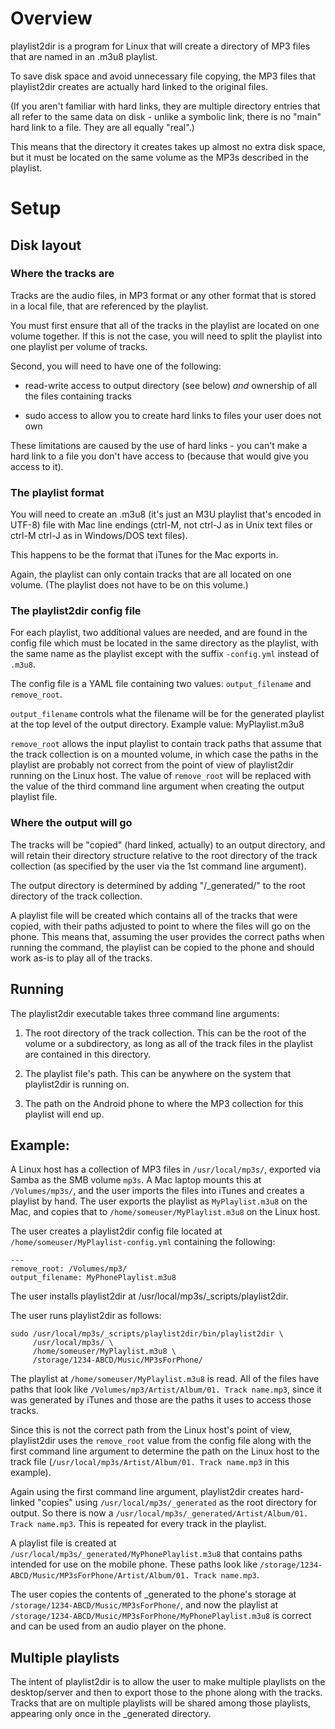 # Overview

playlist2dir is a program for Linux that will create a directory of MP3 files that are named in an .m3u8 playlist.

To save disk space and avoid unnecessary file copying, the MP3 files that playlist2dir creates are actually hard linked to the original files.

(If you aren't familiar with hard links, they are multiple directory entries that all refer to the same data on disk - unlike a symbolic link, there is no "main" hard link to a file. They are all equally "real".)

This means that the directory it creates takes up almost no extra disk space, but it must be located on the same volume as the MP3s described in the playlist.

# Setup

## Disk layout

### Where the tracks are

Tracks are the audio files, in MP3 format or any other format that is stored in a local file, that are referenced by the playlist.

You must first ensure that all of the tracks  in the playlist are located on one volume together. If this is not the case, you will need to split the playlist into one playlist per volume of tracks.

Second, you will need to have one of the following:

- read-write access to output directory (see below) _and_ ownership of all the files containing tracks

- sudo access to allow you to create hard links to files your user does not own

These limitations are caused by the use of hard links - you can't make a hard link to a file you don't have access to (because that would give you access to it).

### The playlist format

You will need to create an .m3u8 (it's just an M3U playlist that's encoded in UTF-8) file with Mac line endings (ctrl-M, not ctrl-J as in Unix text files or ctrl-M ctrl-J as in Windows/DOS text files).

This happens to be the format that iTunes for the Mac exports in.

Again, the playlist can only contain tracks that are all located on one volume. (The playlist does not have to be on this volume.)

### The playlist2dir config file

For each playlist, two additional values are needed, and are found in the config file which must be located in the same directory as the playlist, with the same name as the playlist except with the suffix `-config.yml` instead of `.m3u8`.

The config file is a YAML file containing two values: `output_filename` and `remove_root`.

`output_filename` controls what the filename will be for the generated playlist at the top level of the output directory. Example value: MyPlaylist.m3u8

`remove_root` allows the input playlist to contain track paths that assume that the track collection is on a mounted volume, in which case the paths in the playlist are probably not correct from the point of view of playlist2dir running on the Linux host. The value of `remove_root` will be replaced with the value of the third command line argument when creating the output playlist file.

### Where the output will go

The tracks will be "copied" (hard linked, actually) to an output directory, and will retain their directory structure relative to the root directory of the track collection (as specified by the user via the 1st command line argument).

The output directory is determined by adding "/_generated/" to the root directory of the track collection.

A playlist file will be created which contains all of the tracks that were copied, with their paths adjusted to point to where the files will go on the phone. This means that, assuming the user provides the correct paths when running the command, the playlist can be copied to the phone and should work as-is to play all of the tracks.


## Running

The playlist2dir executable takes three command line arguments:

1. The root directory of the track collection. This can be the root of the volume or a subdirectory, as long as all of the track files in the playlist are contained in this directory.

2. The playlist file's path. This can be anywhere on the system that playlist2dir is running on.

3. The path on the Android phone to where the MP3 collection for this playlist will end up.

## Example:

A Linux host has a collection of MP3 files in `/usr/local/mp3s/`, exported via Samba as the SMB volume `mp3s`. A Mac laptop mounts this at `/Volumes/mp3s/`, and the user imports the files into iTunes and creates a playlist by hand. The user exports the playlist as `MyPlaylist.m3u8` on the Mac, and copies that to `/home/someuser/MyPlaylist.m3u8` on the Linux host.

The user creates a playlist2dir config file located at `/home/someuser/MyPlaylist-config.yml` containing the following:

```
---
remove_root: /Volumes/mp3/
output_filename: MyPhonePlaylist.m3u8
```

The user installs playlist2dir at /usr/local/mp3s/_scripts/playlist2dir.

The user runs playlist2dir as follows:

```
sudo /usr/local/mp3s/_scripts/playlist2dir/bin/playlist2dir \
     /usr/local/mp3s/ \
     /home/someuser/MyPlaylist.m3u8 \
     /storage/1234-ABCD/Music/MP3sForPhone/
```

The playlist at `/home/someuser/MyPlaylist.m3u8` is read. All of the files have paths that look like `/Volumes/mp3/Artist/Album/01. Track name.mp3`, since it was generated by iTunes and those are the paths it uses to access those tracks.

Since this is not the correct path from the Linux host's point of view, playlist2dir uses the `remove_root` value from the config file along with the first command line argument to determine the path on the Linux host to the track file (`/usr/local/mp3s/Artist/Album/01. Track name.mp3` in this example).

Again using the first command line argument, playlist2dir creates hard-linked "copies" using `/usr/local/mp3s/_generated` as the root directory for output. So there is now a `/usr/local/mp3s/_generated/Artist/Album/01. Track name.mp3`. This is repeated for every track in the playlist.

A playlist file is created at `/usr/local/mp3s/_generated/MyPhonePlaylist.m3u8` that contains paths intended for use on the mobile phone. These paths look like `/storage/1234-ABCD/Music/MP3sForPhone/Artist/Album/01. Track name.mp3`.

The user copies the contents of _generated to the phone's storage at `/storage/1234-ABCD/Music/MP3sForPhone/`, and now the playlist at `/storage/1234-ABCD/Music/MP3sForPhone/MyPhonePlaylist.m3u8` is correct and can be used from an audio player on the phone.

## Multiple playlists

The intent of playlist2dir is to allow the user to make multiple playlists on the desktop/server and then to export those to the phone along with the tracks. Tracks that are on multiple playlists will be shared among those playlists, appearing only once in the _generated directory.

